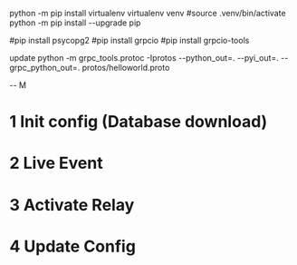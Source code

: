 

python -m pip install virtualenv
virtualenv venv
#source .venv/bin/activate
python -m pip install --upgrade pip

#pip install psycopg2 
#pip install grpcio 
#pip install grpcio-tools

update 
python -m grpc_tools.protoc -Iprotos --python_out=. --pyi_out=. --grpc_python_out=. protos/helloworld.proto


-- M

# 1 Init config (Database download)
# 2 Live Event
# 3 Activate Relay
# 4 Update Config




